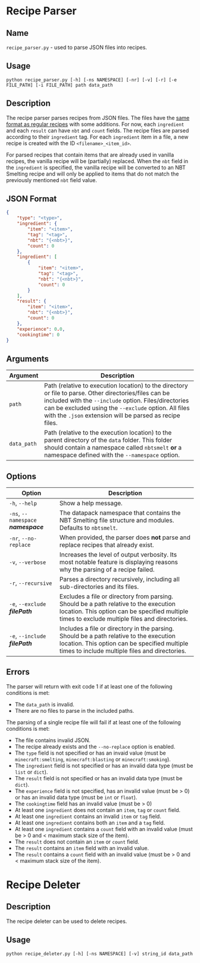 # Recipe Parser
## Name
`recipe_parser.py` - used to parse JSON files into recipes.

## Usage
`python recipe_parser.py [-h] [-ns NAMESPACE] [-nr] [-v] [-r] [-e FILE_PATH] [-i FILE_PATH] path data_path`

## Description
The recipe parser parses recipes from JSON files. The files have the [same format as regular recipes](https://minecraft.gamepedia.com/Recipe#JSON_format) with some additions. For now, each `ingredient` and each `result` can have `nbt` and `count` fields. The recipe files are parsed according to their `ingredient` tag. For each `ingredient` item in a file, a new recipe is created with the ID `<filename>_<item_id>`.

For parsed recipes that contain items that are already used in vanilla recipes, the vanilla recipe will be (partially) replaced. When the `nbt` field in the `ingredient` is specified, the vanilla recipe will be converted to an NBT Smelting recipe and will only be applied to items that do not match the previously mentioned `nbt` field value.

## JSON Format
```json
{
    "type": "<type>",
    "ingredient": {
        "item": "<item>",
        "tag": "<tag>",
        "nbt": "{<nbt>}",
        "count": 0
    },
    "ingredient": [
        {
            "item": "<item>",
            "tag": "<tag>",
            "nbt": "{<nbt>}",
            "count": 0
        }
    ],
    "result": {
        "item": "<item>",
        "nbt": "{<nbt>}",
        "count": 0
    },
    "experience": 0.0,
    "cookingtime": 0
}
```

## Arguments
| Argument | Description |
|----------|-------------|
| `path`   | Path (relative to execution location) to the directory or file to parse. Other directories/files can be included with the `--include` option. Files/directories can be excluded using the `--exclude` option. All files with the `.json` extension will be parsed as recipe files. |
| `data_path` | Path (relative to the execution location) to the parent directory of the `data` folder. This folder should contain a namespace called `nbtsmelt` **or** a namespace defined with the `--namespace` option. |

## Options
| Option | Description |
|--------|-------------|
| `-h`, `--help` | Show a help message. |
| `-ns`, `--namespace` **_namespace_** | The datapack namespace that contains the NBT Smelting file structure and modules. Defaults to `nbtsmelt`. |
| `-nr`, `--no-replace` | When provided, the parser does **not** parse and replace recipes that already exist. |
| `-v`, `--verbose` | Increases the level of output verbosity. Its most notable feature is displaying reasons why the parsing of a recipe failed. |
| `-r`, `--recursive` | Parses a directory recursively, including all sub-directories and its files. |
| `-e`, `--exclude` **_filePath_** | Excludes a file or directory from parsing. Should be a path relative to the execution location. This option can be specified multiple times to exclude multiple files and directories. |
| `-e`, `--include` **_filePath_** | Includes a file or directory in the parsing. Should be a path relative to the execution location. This option can be specified multiple times to include multiple files and directories. |

## Errors
The parser will return with exit code 1 if at least one of the following conditions is met:
- The `data_path` is invalid.
- There are no files to parse in the included paths.

The parsing of a single recipe file will fail if at least one of the following conditions is met:
- The file contains invalid JSON.
- The recipe already exists and the `--no-replace` option is enabled.
- The `type` field is not specified or has an invaid value (must be `minecraft:smelting`, `minecraft:blasting` or `minecraft:smoking`).
- The `ingredient` field is not specified or has an invalid data type (must be `list` or `dict`).
- The `result` field is not specified or has an invalid data type (must be `dict`).
- The `experience` field is not specified, has an invalid value (must be > 0) or has an invalid data type (must be `int` or `float`).
- The `cookingtime` field has an invalid value (must be > 0)
- At least one `ingredient` does not contain an `item`, `tag` or `count` field.
- At least one `ingredient` contains an invalid `item` or `tag` field.
- At least one `ingredient` contains both an `item` and a `tag` field.
- At least one `ingredient` contains a `count` field with an invalid value (must be > 0 and < maximum stack size of the item).
- The `result` does not contain an `item` or `count` field.
- The `result` contains an `item` field with an invalid value.
- The `result` contains a `count` field with an invalid value (must be > 0 and < maximum stack size of the item).



# Recipe Deleter
## Description
The recipe deleter can be used to delete recipes.

## Usage
`python recipe_deleter.py [-h] [-ns NAMESPACE] [-v] string_id data_path`
